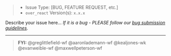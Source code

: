 > * Issue Type: [BUG, FEATURE REQUEST, etc.]
> * `over_react` Version(s): `x.x.x`


Describe your issue here... _If it is a bug - PLEASE follow our [bug submission guidelines](https://github.com/Workiva/over_react/blob/master/.github/CONTRIBUTING.md#bug-reports)._


---


> __FYI:__ @greglittlefield-wf @aaronlademann-wf @kealjones-wk @evanweible-wf @maxwellpeterson-wf
